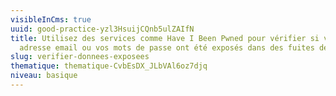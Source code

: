 ```yaml
---
visibleInCms: true
uuid: good-practice-yzl3HsuijCQnb5ulZAIfN
title: Utilisez des services comme Have I Been Pwned pour vérifier si votre
  adresse email ou vos mots de passe ont été exposés dans des fuites de données.
slug: verifier-donnees-exposees
thematique: thematique-CvbEsDX_JLbVAl6oz7djq
niveau: basique
---
```

